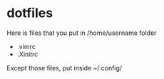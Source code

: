 # dotfiles

Here is files that you put in /home/username folder 
- .vimrc
- .Xinitrc 

Except those files, put inside ~/.config/
